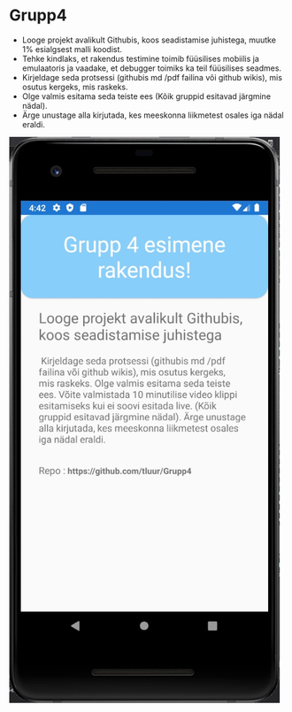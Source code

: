 # Grupp4
<ul>
<li>Looge projekt avalikult Githubis, koos seadistamise juhistega, muutke 1% esialgsest malli koodist. 
<li>Tehke kindlaks, et rakendus testimine toimib füüsilises mobiilis ja emulaatoris ja vaadake, et debugger toimiks ka teil füüsilises seadmes. 
<li>Kirjeldage seda protsessi (githubis md /pdf failina või github wikis), mis osutus kergeks, mis raskeks. 
<li>Olge valmis esitama seda teiste ees (Kõik gruppid esitavad järgmine nädal).
<li>Ärge unustage alla kirjutada, kes meeskonna liikmetest osales iga nädal eraldi.
</ul>

![](git1.jpg)
